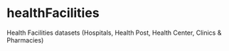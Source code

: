 # healthFacilities
Health Facilities datasets (Hospitals, Health Post, Health Center, Clinics &amp; Pharmacies)
